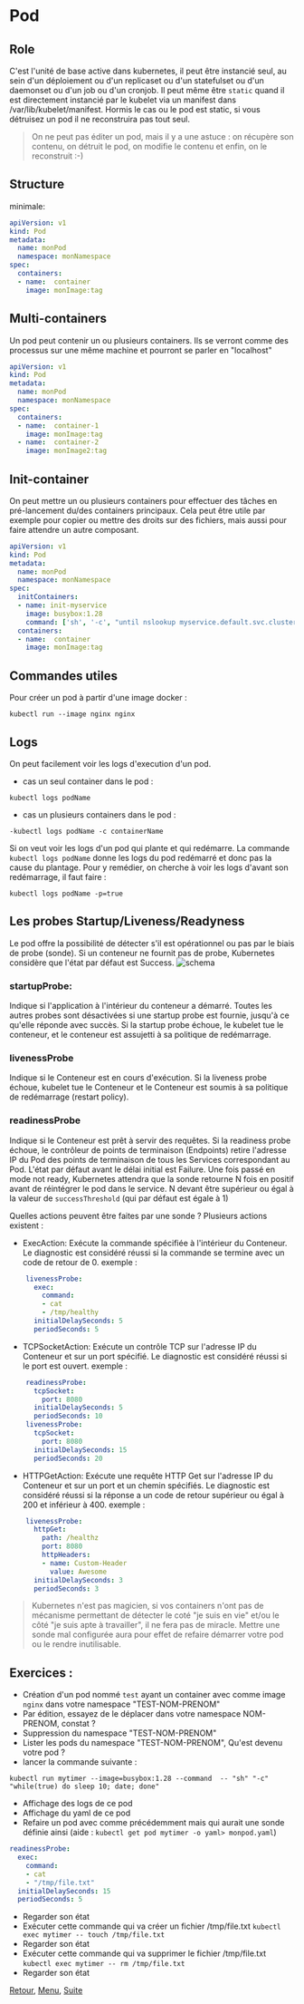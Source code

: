 # Pod
## Role
C'est l'unité de base active dans kubernetes, il peut être instancié seul, au sein d'un déploiement ou d'un replicaset ou d'un statefulset ou d'un daemonset ou d'un job ou d'un cronjob.
Il peut même être `static` quand il est directement instancié par le kubelet via un manifest dans /var/lib/kubelet/manifest.
Hormis le cas ou le pod est static, si vous détruisez un pod il ne reconstruira pas tout seul.
> On ne peut pas éditer un pod, mais il y a une astuce : on récupère son contenu, on détruit le pod, on modifie le contenu et enfin, on le reconstruit :-)

## Structure
minimale:
```yaml
apiVersion: v1
kind: Pod
metadata:
  name: monPod
  namespace: monNamespace
spec:
  containers:
  - name:  container
    image: monImage:tag
```

## Multi-containers
Un pod peut contenir un ou plusieurs containers. Ils se verront comme des processus sur une même machine et pourront se parler en "localhost" 
```yaml
apiVersion: v1
kind: Pod
metadata:
  name: monPod
  namespace: monNamespace
spec:
  containers:
  - name:  container-1
    image: monImage:tag
  - name:  container-2
    image: monImage2:tag
```

## Init-container
On peut mettre un ou plusieurs containers pour effectuer des tâches en pré-lancement du/des containers principaux.
Cela peut être utile par exemple pour copier ou mettre des droits sur des fichiers, mais aussi pour faire attendre un autre composant.
```yaml
apiVersion: v1
kind: Pod
metadata:
  name: monPod
  namespace: monNamespace
spec:
  initContainers:
  - name: init-myservice
    image: busybox:1.28
    command: ['sh', '-c', "until nslookup myservice.default.svc.cluster.local; do echo en attente de myservice; sleep 2; done"]  
  containers:
  - name:  container
    image: monImage:tag
```
## Commandes utiles
Pour créer un pod à partir d'une image docker : 
```shell
kubectl run --image nginx nginx
```

## Logs
On peut facilement voir les logs d'execution d'un pod.
- cas un seul container dans le pod :
```shell
kubectl logs podName
```
- cas un plusieurs containers dans le pod :
```shell
-kubectl logs podName -c containerName
```

Si on veut voir les logs d'un pod qui plante et qui redémarre. La commande `kubectl logs podName` donne les logs du pod redémarré et donc pas la cause du plantage.
Pour y remédier, on cherche à voir les logs d'avant son redémarrage, il faut faire :
```shell
kubectl logs podName -p=true 
```

## Les probes Startup/Liveness/Readyness
Le pod offre la possibilité de détecter s'il est opérationnel ou pas par le biais de probe (sonde).
Si un conteneur ne fournit pas de probe, Kubernetes considère que l'état par défaut est Success.
![schema](https://obeyler.github.io/Formation-K8S/images/probe.drawio.svg)

### startupProbe:
Indique si l'application à l'intérieur du conteneur a démarré.
Toutes les autres probes sont désactivées si une startup probe est fournie, jusqu'à ce qu'elle réponde avec succès. Si la startup probe échoue, le kubelet tue le conteneur, et le conteneur est assujetti à sa politique de redémarrage.

### livenessProbe
Indique si le Conteneur est en cours d'exécution. 
Si la liveness probe échoue, kubelet tue le Conteneur et le Conteneur est soumis à sa politique de redémarrage (restart policy). 

### readinessProbe 
Indique si le Conteneur est prêt à servir des requêtes. 
Si la readiness probe échoue, le contrôleur de points de terminaison (Endpoints) retire l'adresse IP du Pod des points de terminaison de tous les Services correspondant au Pod. 
L'état par défaut avant le délai initial est Failure.
Une fois passé en mode not ready, Kubernetes attendra que la sonde retourne N fois en positif avant de réintégrer le pod dans le service.
N devant être supérieur ou égal à la valeur de `successThreshold` (qui par défaut est égale à 1)

Quelles actions peuvent être faites par une sonde ?
Plusieurs actions existent :
- ExecAction: Exécute la commande spécifiée à l'intérieur du Conteneur. Le diagnostic est considéré réussi si la commande se termine avec un code de retour de 0.
exemple :
```yaml
    livenessProbe:
      exec:
        command:
        - cat
        - /tmp/healthy
      initialDelaySeconds: 5
      periodSeconds: 5
```

- TCPSocketAction: Exécute un contrôle TCP sur l'adresse IP du Conteneur et sur un port spécifié. Le diagnostic est considéré réussi si le port est ouvert.
exemple :
```yaml
    readinessProbe:
      tcpSocket:
        port: 8080
      initialDelaySeconds: 5
      periodSeconds: 10
    livenessProbe:
      tcpSocket:
        port: 8080
      initialDelaySeconds: 15
      periodSeconds: 20
```

- HTTPGetAction: Exécute une requête HTTP Get sur l'adresse IP du Conteneur et sur un port et un chemin spécifiés. Le diagnostic est considéré réussi si la réponse a un code de retour supérieur ou égal à 200 et inférieur à 400.
exemple :
```yaml
    livenessProbe:
      httpGet:
        path: /healthz
        port: 8080
        httpHeaders:
        - name: Custom-Header
          value: Awesome
      initialDelaySeconds: 3
      periodSeconds: 3
```

> Kubernetes n'est pas magicien, si vos containers n'ont pas de mécanisme permettant de détecter le coté "je suis en vie" et/ou le côté "je suis apte à travailler", il ne fera pas de miracle. 
> Mettre une sonde mal configurée aura pour effet de refaire démarrer votre pod ou le rendre inutilisable.

## Exercices :
- Création d'un pod nommé `test` ayant un container avec comme image `nginx` dans votre namespace "TEST-NOM-PRENOM"
- Par édition, essayez de le déplacer dans votre namespace NOM-PRENOM, constat ?
- Suppression du namespace "TEST-NOM-PRENOM"
- Lister les pods du namespace "TEST-NOM-PRENOM", Qu'est devenu votre pod ?
- lancer la commande suivante :
```shell
kubectl run mytimer --image=busybox:1.28 --command  -- "sh" "-c" "while(true) do sleep 10; date; done"
```
- Affichage des logs de ce pod
- Affichage du yaml de ce pod
- Refaire un pod avec comme précédemment mais qui aurait une sonde définie ainsi
  (aide : `kubectl get pod mytimer -o yaml> monpod.yaml`)

```yaml
readinessProbe:
  exec: 
    command:
    - cat
    - "/tmp/file.txt"
  initialDelaySeconds: 15
  periodSeconds: 5
```
- Regarder son état
- Exécuter cette commande qui va créer un fichier /tmp/file.txt
`kubectl exec mytimer -- touch /tmp/file.txt`
- Regarder son état
- Exécuter cette commande qui va supprimer le fichier /tmp/file.txt
`kubectl exec mytimer -- rm /tmp/file.txt`
- Regarder son état

[Retour](https://obeyler.github.io/Formation-K8S/Chapitres/Namespace.html), [Menu](https://obeyler.github.io/Formation-K8S/), [Suite](https://obeyler.github.io/Formation-K8S/Chapitres/LabelAnnotation.html)
